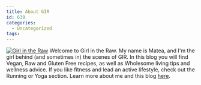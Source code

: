 ```yaml
---
title: About GIR
id: 630
categories:
  - Uncategorized
tags:
---
```


[![Girl in the Raw](http://girlintheraw.com/wp-content/uploads/2013/08/photo-3-300x200.jpg)](http://54.172.158.54/wp-content/uploads/2013/08/photo-3-e1417482004789.jpg) Welcome to Girl in the Raw. My name is Matea, and I'm the girl behind (and sometimes in) the scenes of GIR. In this blog you will find Vegan, Raw and Gluten Free recipes, as well as Wholesome living tips and wellness advice. If you like fitness and lead an active lifestyle, check out the Running or Yoga section. Learn more about me and this blog [here](http://54.172.158.54/?page_id=455 "About Girl In the raw").